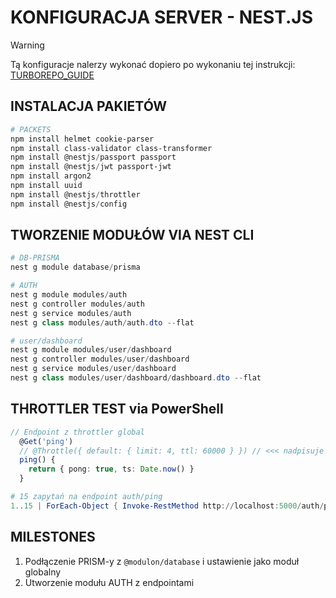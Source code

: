 # KONFIGURACJA SERVER - NEST.JS

> [!WARNING]
> Tą konfiguracje nalerzy wykonać dopiero po wykonaniu tej instrukcji: [TURBOREPO_GUIDE](./turborepo_guide.pl.md)

## INSTALACJA PAKIETÓW
```powershell
# PACKETS
npm install helmet cookie-parser
npm install class-validator class-transformer
npm install @nestjs/passport passport
npm install @nestjs/jwt passport-jwt
npm install argon2
npm install uuid
npm install @nestjs/throttler
npm install @nestjs/config
```

## TWORZENIE MODUŁÓW VIA NEST CLI
```powershell
# DB-PRISMA
nest g module database/prisma

# AUTH
nest g module modules/auth
nest g controller modules/auth
nest g service modules/auth
nest g class modules/auth/auth.dto --flat

# user/dashboard
nest g module modules/user/dashboard
nest g controller modules/user/dashboard
nest g service modules/user/dashboard
nest g class modules/user/dashboard/dashboard.dto --flat
```

## THROTTLER TEST via PowerShell
```typescript
// Endpoint z throttler global
  @Get('ping')
  // @Throttle({ default: { limit: 4, ttl: 60000 } }) // <<< nadpisuje globala
  ping() {
    return { pong: true, ts: Date.now() }
  }
```

```powershell
# 15 zapytań na endpoint auth/ping
1..15 | ForEach-Object { Invoke-RestMethod http://localhost:5000/auth/ping; "" }
```

## MILESTONES
1. Podłączenie PRISM-y z `@modulon/database` i ustawienie jako moduł globalny
2. Utworzenie modułu AUTH z endpointami